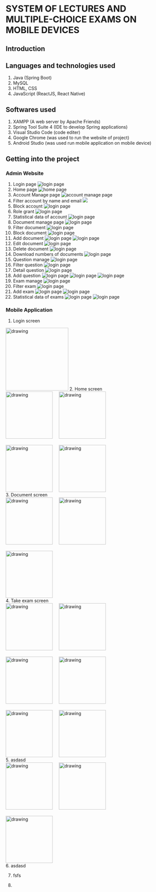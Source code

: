 # SYSTEM OF LECTURES AND MULTIPLE-CHOICE EXAMS ON MOBILE DEVICES 
## Introduction
## Languages and technologies used
1. Java (Spring Boot)
2. MySQL
3. HTML, CSS 
4. JavaScript (ReactJS, React Native)
## Softwares used
1. XAMPP (A web server by Apache Friends)
2. Spring Tool Suite 4 (IDE to develop Spring applications)
3. Visual Studio Code (code editer)
4. Google Chrome (was used to run the website of project)
5. Android Studio (was used run mobile application on mobile device)
## Getting into the project
### Admin Website
1. Login page
![login page](./demo/Picture1.png)
2. Home page
![home page](./demo/Picture2.png)
3. Account Manage page
![account manage page](./demo/Picture3.png)
4. Filter account by name and email
![](./demo/Picture4.png)
5. Block account
![login page](./demo/Picture5.png)
6. Role grant
![login page](./demo/Picture6.png)
7. Statistical data of account
![login page](./demo/Picture7.png)
8. Document manage page
![login page](./demo/Picture9.png)
9. Filter document
![login page](./demo/Picture10.png)
10. Block document
![login page](./demo/Picture11.png)
11. Add document
![login page](./demo/Picture12.png)
![login page](./demo/Picture13.png)
12. Edit document
![login page](./demo/Picture14.png)
13. Delete document
![login page](./demo/Picture16.png)
14. Download numbers of documents 
![login page](./demo/Picture17.png)
15. Question manage
![login page](./demo/Picture20.png)
16. Filter question
![login page](./demo/Picture21.png)
17. Detail question
![login page](./demo/Picture22.png)
18. Add question
![login page](./demo/Picture23.png)
![login page](./demo/Picture24.png)
![login page](./demo/Picture25.png)
19. Exam manage
![login page](./demo/Picture26.png)
20. Filter exam
![login page](./demo/Picture27.png)
21. Add exam
![login page](./demo/Picture28.png)
![login page](./demo/Picture29.png)
22. Statistical data of exams
![login page](./demo/Picture30.png)
![login page](./demo/Picture31.png)
### Mobile Application
1. Login screen
<img src="./demo/Picture32.png" alt="drawing" width="200"/>
2. Home screen
   <div>
        <div style="display: flex; flex-direction: row">
            <img  src="./demo/Picture33.png" alt="drawing" width="150"/>
            <div style="width:20px"> </div>
            <img src="./demo/Picture34.png" alt="drawing" width="150"/>
        </div>
        <div style="height:20px"> </div>
        <div style="display: flex; flex-direction: row">
            <img  src="./demo/Picture35.png" alt="drawing" width="150"/>
            <div style="width:20px"> </div>
            <img src="./demo/Picture36.png" alt="drawing" width="150"/>
        </div>
    </div>
3. Document screen
    <div>
        <div style="display: flex; flex-direction: row">
            <img  src="./demo/Picture37.png" alt="drawing" width="150"/>
            <div style="width:20px"> </div>
            <img src="./demo/Picture38.png" alt="drawing" width="150"/>
        </div>
        <div style="height:20px"> </div>
        <div style="display: flex; flex-direction: row">
            <img  src="./demo/Picture39.png" alt="drawing" width="150"/>
        </div>
    </div>
4. Take exam screen
   <div>
        <div style="display: flex; flex-direction: row">
            <img  src="./demo/Picture40.png" alt="drawing" width="150"/>
            <div style="width:20px"> </div>
            <img src="./demo/Picture41.png" alt="drawing" width="150"/>
        </div>
        <div style="height:20px"> </div>
        <div style="display: flex; flex-direction: row">
            <img  src="./demo/Picture42.png" alt="drawing" width="150"/>
            <div style="width:20px"> </div>
            <img  src="./demo/Picture43.png" alt="drawing" width="150"/>
        </div>
        <div style="height:20px"> </div>
        <div style="display: flex; flex-direction: row">
            <img  src="./demo/Picture44.png" alt="drawing" width="150"/>
            <div style="width:20px"> </div>
            <img  src="./demo/Picture45.png" alt="drawing" width="150"/>
        </div>
 </div>
5. asdasd
   <div>
        <div style="display: flex; flex-direction: row">
            <img  src="./demo/Picture46.png" alt="drawing" width="150"/>
            <div style="width:20px"> </div>
            <img src="./demo/Picture47.png" alt="drawing" width="150"/>
        </div>
        <div style="height:20px"> </div>
        <div style="display: flex; flex-direction: row">
            <img  src="./demo/Picture48.png" alt="drawing" width="150"/>
        </div>
    </div>  
6. asdasd
   
7. fsfs
   
8. 
   
 
  


